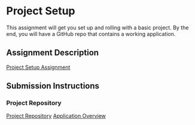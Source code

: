 # Project Setup
This assignment will get you set up and rolling with a basic project. By the end, you will have a GitHub repo that contains a working application.

## Assignment Description
[Project Setup Assignment](https://education.launchcode.org/liftoff/modules/assignments/project-setup)

## Submission Instructions

### Project Repository
[Project Repository](https://github.com/LaunchCodeLiftoffProjects/mehmet-group-a)
[Application Overview](https://github.com/LaunchCodeLiftoffProjects/mehmet-group-a/blob/main/appOverview/README.md)